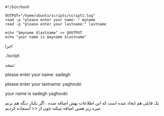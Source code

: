 ```script
#!/bin/bash

OUTPUT="/home/ubuntu/scripts/script1.log"
read -p "please enter your name: " myname
read -p "please enter your lastname:" lastname

echo "$myname $lastname" >> $OUTPUT
echo "your name is $myname $lastname"
```
اجرا 

./script


نتیجه:

please enter your name: sadegh

please enter your lastname: yaghoubi

your name is sadegh yaghoubi


 یک فایلی هم ایجاد شده است که این اطلاعات بهش اضافه شده .
اگر یکبار دیگه هم بزنم میره زیر همین اضافه میکنه چون از << استفاده کردیم
